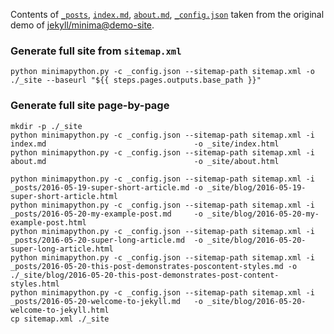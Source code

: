 Contents of [`_posts`](./_posts), [`index.md`](./index.md), [`about.md`](./about.md), [`_config.json`](./_config.json) taken from the original demo of [jekyll/minima@demo-site](https://github.com/jekyll/minima/tree/demo-site).

### Generate full site from `sitemap.xml`

```shell
python minimapython.py -c _config.json --sitemap-path sitemap.xml -o ./_site --baseurl "${{ steps.pages.outputs.base_path }}"
```

### Generate full site page-by-page
```shell
mkdir -p ./_site
python minimapython.py -c _config.json --sitemap-path sitemap.xml -i index.md                                 -o _site/index.html 
python minimapython.py -c _config.json --sitemap-path sitemap.xml -i about.md                                 -o _site/about.html

python minimapython.py -c _config.json --sitemap-path sitemap.xml -i _posts/2016-05-19-super-short-article.md -o _site/blog/2016-05-19-super-short-article.html
python minimapython.py -c _config.json --sitemap-path sitemap.xml -i _posts/2016-05-20-my-example-post.md     -o _site/blog/2016-05-20-my-example-post.html
python minimapython.py -c _config.json --sitemap-path sitemap.xml -i _posts/2016-05-20-super-long-article.md  -o _site/blog/2016-05-20-super-long-article.html
python minimapython.py -c _config.json --sitemap-path sitemap.xml -i _posts/2016-05-20-this-post-demonstrates-poscontent-styles.md -o ./_site/blog/2016-05-20-this-post-demonstrates-post-content-styles.html
python minimapython.py -c _config.json --sitemap-path sitemap.xml -i _posts/2016-05-20-welcome-to-jekyll.md   -o _site/blog/2016-05-20-welcome-to-jekyll.html
cp sitemap.xml ./_site
```
